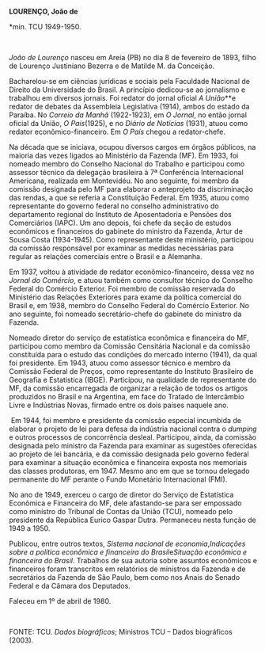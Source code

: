 **LOURENÇO, João de**

\*min. TCU 1949-1950.

 

*João de Lourenço* nasceu em Areia (PB) no dia 8 de fevereiro de 1893,
filho de Lourenço Justiniano Bezerra e de Matilde M. da Conceição.

Bacharelou-se em ciências jurídicas e sociais pela Faculdade Nacional de
Direito da Universidade do Brasil. A princípio dedicou-se ao jornalismo
e trabalhou em diversos jornais. Foi redator do jornal oficial *A
União***e redator de debates da Assembleia Legislativa (1914), ambos do
estado da Paraíba. No *Correio* *da Manhã* (1922-1923), em *O Jornal*,
no então jornal oficial da União, *O País*(1925), e no *Diário de
Notícias* (1931), atuou como redator econômico-financeiro. Em *O País*
chegou a redator-chefe.

Na década que se iniciava, ocupou diversos cargos em órgãos públicos, na
maioria das vezes ligados ao Ministério da Fazenda (MF). Em 1933, foi
nomeado membro do Conselho Nacional do Trabalho e participou como
assessor técnico da delegação brasileira à 7ª Conferência Internacional
Americana, realizada em Montevidéu. No ano seguinte, foi membro da
comissão designada pelo MF para elaborar o anteprojeto da discriminação
das rendas, a que se referia a Constituição Federal. Em 1935, atuou como
representante do governo federal no conselho administrativo do
departamento regional do Instituto de Aposentadoria e Pensões dos
Comerciários (IAPC). Um ano depois, foi chefe da seção de estudos
econômicos e financeiros do gabinete do ministro da Fazenda, Artur de
Sousa Costa (1934-1945). Como representante deste ministério, participou
da comissão responsável por examinar as medidas necessárias para regular
as relações comerciais entre o Brasil e a Alemanha.

Em 1937, voltou à atividade de redator econômico-financeiro, dessa vez
no *Jornal do Comércio*, e atuou também como consultor técnico do
Conselho Federal do Comércio Exterior. Foi membro de comissão reservada
do Ministério das Relações Exteriores para exame da política comercial
do Brasil e, em 1938, membro do Conselho Federal do Comércio Exterior.
No ano seguinte, foi nomeado secretário-chefe do gabinete do ministro da
Fazenda.

Nomeado diretor do serviço de estatística econômica e financeira do MF,
participou como membro da Comissão Censitária Nacional e da comissão
constituída para o estudo das condições do mercado interno (1941), da
qual foi presidente. Em 1943, atuou como assessor técnico e membro da
Comissão Federal de Preços, como representante do Instituto Brasileiro
de Geografia e Estatística (IBGE). Participou, na qualidade de
representante do MF, da comissão encarregada de organizar a relação de
todos os artigos produzidos no Brasil e na Argentina, em face do Tratado
de Intercâmbio Livre e Indústrias Novas, firmado entre os dois países
naquele ano.

 Em 1944, foi membro e presidente da comissão especial incumbida de
elaborar o projeto de lei para defesa da indústria nacional contra o
*dumping* e outros processos de concorrência desleal. Participou, ainda,
da comissão designada pelo ministro da Fazenda para examinar as
sugestões oferecidas ao projeto de lei bancária, e da comissão designada
pelo governo federal para examinar a situação econômica e financeira
exposta nos memoriais das classes produtoras, em 1947. Mesmo ano em que
se tornou delegado permanente do MF perante o Fundo Monetário
Internacional (FMI).

No ano de 1949, exerceu o cargo de diretor do Serviço de Estatística
Econômica e Financeira do MF, dele afastando-se para ser empossado como
ministro do Tribunal de Contas da União (TCU), nomeado pelo presidente
da República Eurico Gaspar Dutra. Permaneceu nesta função de 1949 a
1950.

Publicou, entre outros textos, *Sistema nacional de
economia*,*Indicações sobre a política econômica e financeira do
Brasil*e*Situação econômica e financeira do Brasil*. Trabalhos de sua
autoria sobre assuntos econômicos e financeiros foram transcritos em
relatórios de ministros da Fazenda e de secretários da Fazenda de São
Paulo, bem como nos Anais do Senado Federal e da Câmara dos Deputados.

Faleceu em 1º de abril de 1980.

 

FONTE: TCU. *Dados biográficos*; Ministros TCU – Dados biográficos
(2003)*.*
